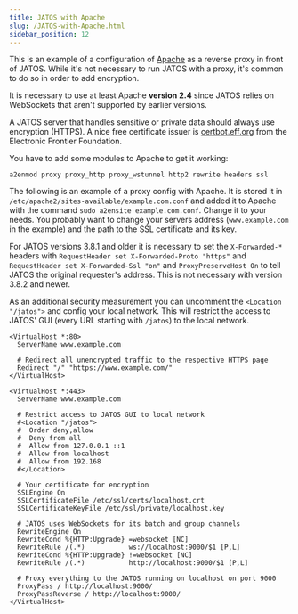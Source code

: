 ```yaml
---
title: JATOS with Apache
slug: /JATOS-with-Apache.html
sidebar_position: 12
---
```


This is an example of a configuration of [Apache](https://httpd.apache.org/) as a reverse proxy in front of JATOS. While it's not necessary to run JATOS with a proxy, it's common to do so in order to add encryption.

It is necessary to use at least Apache **version 2.4** since JATOS relies on WebSockets that aren't supported by earlier versions. 

A JATOS server that handles sensitive or private data should always use encryption (HTTPS). A nice free certificate issuer is [certbot.eff.org](https://certbot.eff.org/) from the Electronic Frontier Foundation.

You have to add some modules to Apache to get it working:

~~~shell
a2enmod proxy proxy_http proxy_wstunnel http2 rewrite headers ssl
~~~

The following is an example of a proxy config with Apache. It is stored it in `/etc/apache2/sites-available/example.com.conf` and added it to Apache with the command `sudo a2ensite example.com.conf`. Change it to your needs. You probably want to change your servers address (`www.example.com` in the example) and the path to the SSL certificate and its key.

For JATOS versions 3.8.1 and older it is necessary to set the `X-Forwarded-*` headers with `RequestHeader set X-Forwarded-Proto "https"` and `RequestHeader set X-Forwarded-Ssl "on"` and `ProxyPreserveHost On` to tell JATOS the original requester's address. This is not necessary with version 3.8.2 and newer.

As an additional security measurement you can uncomment the `<Location "/jatos">` and config your local network. This will restrict the access to JATOS' GUI (every URL starting with `/jatos`) to the local network.

~~~shell
<VirtualHost *:80>
  ServerName www.example.com
  
  # Redirect all unencrypted traffic to the respective HTTPS page
  Redirect "/" "https://www.example.com/"
</VirtualHost>

<VirtualHost *:443>
  ServerName www.example.com

  # Restrict access to JATOS GUI to local network
  #<Location "/jatos">
  #  Order deny,allow
  #  Deny from all
  #  Allow from 127.0.0.1 ::1
  #  Allow from localhost
  #  Allow from 192.168
  #</Location>

  # Your certificate for encryption
  SSLEngine On
  SSLCertificateFile /etc/ssl/certs/localhost.crt
  SSLCertificateKeyFile /etc/ssl/private/localhost.key

  # JATOS uses WebSockets for its batch and group channels
  RewriteEngine On
  RewriteCond %{HTTP:Upgrade} =websocket [NC]
  RewriteRule /(.*)           ws://localhost:9000/$1 [P,L]
  RewriteCond %{HTTP:Upgrade} !=websocket [NC]
  RewriteRule /(.*)           http://localhost:9000/$1 [P,L]

  # Proxy everything to the JATOS running on localhost on port 9000
  ProxyPass / http://localhost:9000/
  ProxyPassReverse / http://localhost:9000/
</VirtualHost>
~~~
